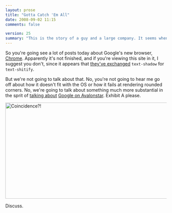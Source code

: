 ```yaml
---
layout: prose
title: "Gotta Catch 'Em All"
date: 2008-09-02 11:15
comments: false

version: 25
summary: "This is the story of a guy and a large company. It seems whenever this company puts out products, said guy has to poke at least some fun at them. But come on, you know they ask for it. Maybe you'll see what he sees in this one."
---
```


So you're going see a lot of posts today about Google's new browser, [Chrome][1]. Apparently it's not finished, and if you're viewing this site in it, I suggest you don't, since it appears that [they've exchanged][2] `text-shadow` for `text-shitify`.

But we're not going to talk about that. No, you're not going to hear me go off about how it doesn't fit with the OS or how it fails at rendering rounded corners. No, we're going to talk about something much more substantial in the sprit of [talking about][3] [Google on Avalonstar][4]. Exhibit A please.

[<img src="http://farm4.static.flickr.com/3231/2822957764_ae814404b6_o.png" width="620" height="300" alt="Coincidence?!" />][5]

Discuss.

[1]: http://google.com/chrome/
[2]: http://www.flickr.com/photos/kurafire/2822606444/
[3]: http://avalonstar.com/blog/2006/jan/7/google-pack/
[4]: http://avalonstar.com/blog/2005/nov/15/google-analytics/
[5]: http://www.flickr.com/photos/avalonstar/2822957764/
